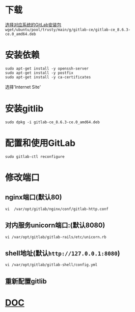# 下载
[选择对应系统的GitLab安装包](https://mirror.tuna.tsinghua.edu.cn/gitlab-ce)<br>
`wget/ubuntu/pool/trusty/main/g/gitlab-ce/gitlab-ce_8.6.3-ce.0_amd64.deb`

# 安装依赖
`sudo apt-get install -y openssh-server`<br>
`sudo apt-get install -y postfix`<br>
`sudo apt-get install -y ca-certificates`<br>

选择'Internet Site'

# 安装gitlib
`sudo dpkg -i gitlab-ce_8.6.3-ce.0_amd64.deb`

# 配置和使用GitLab

`sudo gitlab-ctl reconfigure`


# 修改端口

## nginx端口(默认80)
`vi  /var/opt/gitlab/nginx/conf/gitlab-http.conf`<br>

## 对内服务unicorn端口:(默认8080)
`vi /var/opt/gitlab/gitlab-rails/etc/unicorn.rb`<br>

## shell地址(默认`http://127.0.0.1:8080`)
`vi /var/opt/gitlab/gitlab-shell/config.yml`<br>

## 重新配置gitlib

# [DOC](http://wlx.westgis.ac.cn/1373/)